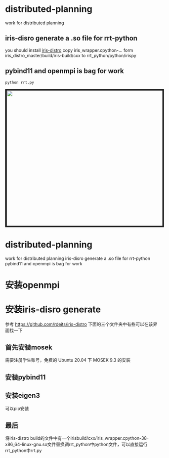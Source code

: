 # distributed-planning
work for distributed planning
## iris-disro generate a .so file for rrt-python
you should install [iris-distro](https://github.com/rdeits/iris-distro) 
copy iris_wrapper.cpython-... form iris_distro_master/build/iris-build/cxx to rrt_python/python/irispy
## pybind11 and openmpi is bag for work
```
python rrt.py
```

<p align = "center">
<img src="test.gif" width = "640" height = "438" border="5" />
</p>


# distributed-planning
work for distributed planning
iris-disro generate a .so file for rrt-python
pybind11 and openmpi is bag for work

# 安装openmpi

# 安装iris-disro generate
参考 https://github.com/rdeits/iris-distro
下面的三个文件夹中有些可以在该界面找一下
## 首先安装mosek
需要注册学生账号，免费的
Ubuntu 20.04 下 MOSEK 9.3 的安装
## 安装pybind11
## 安装eigen3
可以pip安装
## 最后
将iris-distro build的文件中有一个irisbuild/cxx/iris_wrapper.cpython-38-x86_64-linux-gnu.so文件替换调rrt_python中python文件，可以直接运行rrt_python中rrt.py 
